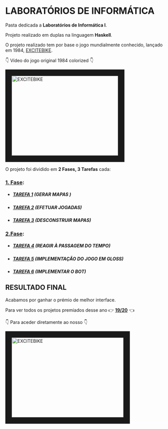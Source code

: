 # LABORATÓRIOS DE INFORMÁTICA

Pasta dedicada a **Laboratórios de Informática I**.

Projeto realizado em duplas na linguagem **Haskell**.

O projeto realizado tem por base o jogo mundialmente conhecido, lançado em 1984, [EXCITEBIKE](https://pt.wikipedia.org/wiki/Excitebike).

:point_down: Vídeo do jogo original 1984 colorized :point_down:

<a href="https://www.youtube.com/watch?v=fRgMCtaWoSU"
target="_blank"><img src="https://i.ytimg.com/vi/fRgMCtaWoSU/hqdefault.jpg" 
alt="EXCITEBIKE" width="333" height="250" border="20" /></a>


O projeto foi dividido em  **2 Fases, 3 Tarefas** cada: 
### [1. Fase]():
- ##### [TAREFA 1](https://github.com/diogovieira63/UNI/blob/master/1%C2%BAano/1%C2%BASemestre/LI1/Tarefa1.hs) (GERAR MAPAS )
- ##### [TAREFA 2](https://github.com/diogovieira63/UNI/blob/master/1%C2%BAano/1%C2%BASemestre/LI1/Tarefa2.hs) (EFETUAR JOGADAS)
- ##### [TAREFA 3](https://github.com/diogovieira63/UNI/blob/master/1%C2%BAano/1%C2%BASemestre/LI1/Tarefa3.hs) (DESCONSTRUIR MAPAS)

### [2.Fase]():
- ##### [TAREFA 4](https://github.com/diogovieira63/UNI/blob/master/1%C2%BAano/1%C2%BASemestre/LI1/Tarefa4.hs) (REAGIR À PASSAGEM DO TEMPO)
- ##### [TAREFA 5](https://github.com/diogovieira63/UNI/blob/master/1%C2%BAano/1%C2%BASemestre/LI1/Tarefa5.hs) (IMPLEMENTAÇÃO DO JOGO EM GLOSS)
- ##### [TAREFA 6](https://github.com/diogovieira63/UNI/blob/master/1%C2%BAano/1%C2%BASemestre/LI1/Tarefa6.hs) (IMPLEMENTAR O BOT)


## RESULTADO FINAL 

Acabamos por ganhar o prémio de melhor interface.

Para ver todos os projetos premiados desse ano :point_right: [**19/20**](https://haslab.github.io/Teaching/LI1/) :point_left:

:point_down: Para aceder diretamente ao nosso :point_down:

<a href="https://haslab.github.io/Teaching/LI1/1920_web/2019li1g107/web/2019li1g107/T5JS.jsexe/run.html"
target="_blank"><img src="https://haslab.github.io/Teaching/LI1/screenshots/1920g107_1.png" 
alt="EXCITEBIKE" width="350" height="250" border="20" /></a>
